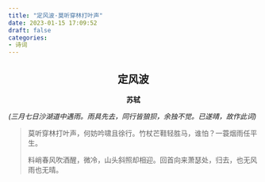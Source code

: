 ```yaml
---
title: "定风波·莫听穿林打叶声"
date: 2023-01-15 17:09:52
draft: false
categories:
- 诗词
---
```


## <center>定风波</center>
**<center>苏轼</center>**

*(三月七日沙湖道中遇雨。雨具先去，同行皆狼狈，余独不觉。已遂晴，故作此词)*

> 莫听穿林打叶声，何妨吟啸且徐行。竹杖芒鞋轻胜马，谁怕？一蓑烟雨任平生。
>
> 料峭春风吹酒醒，微冷，山头斜照却相迎。回首向来萧瑟处，归去，也无风雨也无晴。
